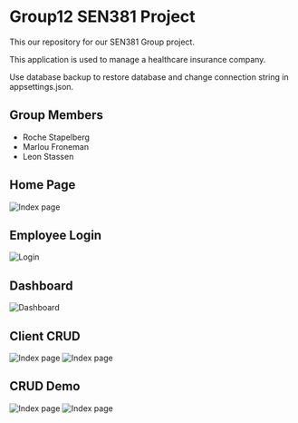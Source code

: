 # Group12 SEN381 Project
This our repository for our SEN381 Group project.

This application is used to manage a healthcare insurance company.

Use database backup to restore database and change connection string in appsettings.json.

## Group Members
 - Roche Stapelberg
 - Marlou Froneman
 - Leon Stassen

## Home Page
![Index page](images/Home.png)

## Employee Login
![Login](images/Login.png)

## Dashboard
![Dashboard](images/Dash.png)

## Client CRUD
![Index page](images/Families.png)
![Index page](images/Members.png)


## CRUD Demo
![Index page](images/Policy.png)
![Index page](images/Update.png)
